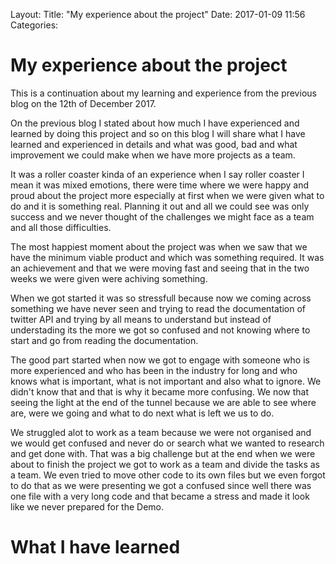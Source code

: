 Layout:
Title: "My experience about the project"
Date: 2017-01-09 11:56
Categories:

# My experience about the project

This is a continuation about my learning and experience from the previous blog on the 12th of December 2017.

On the previous blog I stated about how much I have experienced and learned by doing this project and so on this blog  I will share what I have learned and experienced in details and what was good, bad and what improvement we could make when we have more projects as a team.

It was a roller coaster kinda of an experience when I say roller coaster I mean it was mixed emotions, there were time where we were happy and proud about the project more especially at first when we were given what to do and it is something real. Planning it out and all we could see was only success and we never thought of the challenges we might face as a team and all those difficulties.

The most happiest moment about the project was when we saw that we have the minimum viable product and which was something required. It was an achievement and that we were moving fast and seeing that in the two weeks we were given were achiving something. 

When we got started it was so stressfull because now we coming across something we have never seen and trying to read the documentation of twitter API and trying by all means to understand but instead of understading its the more we got so confused and not knowing where to start and go from reading the documentation. 

The good part started when now we got to engage with someone who is more experienced and who has been in the industry for long and who knows what is important, what is not important and also what to ignore. We didn't know that and that is why it became more confusing. 
We now that seeing the light at the end of the tunnel because we are able to see where are, were we going and what to do next what is left we us to do.

We struggled alot to work as a team because we were not organised and we would get confused and never do or search what we wanted to research and get done with.
That was a big challenge but at the end when we were about to finish the project we got to work as a team and divide the tasks as a team. We even tried to move other code to its own files but we even forgot to do that as we were presenting we got a confused since well there was one file with a very long code and that became a stress and made it look like we never prepared for the Demo.

# What I have learned